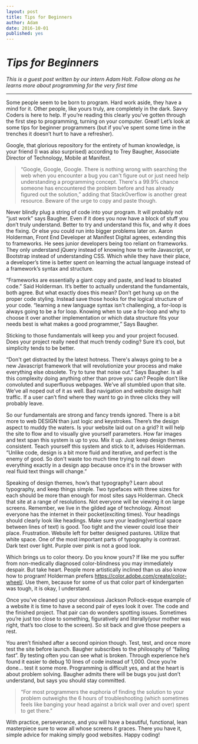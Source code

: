 ```yaml
---
layout: post
title: Tips for Beginners
author: Adam
date: 2016-10-01
published: yes
---
```


# _Tips for Beginners_

_This is a guest post written by our intern Adam Holt. Follow along as he learns more about programming for the very first time_

---

 Some people seem to be born to program.  Hard work aside, they have a mind for it.  Other people, like yours truly, are completely in the dark.  Savvy Coders is here to help.  If you’re reading this clearly you’ve gotten through the first step to programming, turning on your computer. Great! Let’s look at some tips for beginner programmers (but if you’ve spent some time in the trenches it doesn’t hurt to have a refresher).

 Google, that glorious repository for the entirety of human knowledge, is your friend (I was also surprised) according to Trey Baugher, Associate Director of Technology, Mobile at Manifest.

> “Google, Google, Google.  There is nothing wrong with searching the web when you encounter a bug you can't figure out or just need help understanding a programming concept.  There's a 99.9% chance someone has encountered the problem before and has already figured out the solution,” adding that StackOverflow  is another great resource.  Beware of the urge to copy and paste though.

 Never blindly plug a string of code into your program.  It will probably not “just work” says Baugher.  Even if it does you now have a block of stuff you don’t truly understand.  Better to try and understand this fix, and why it does the fixing.  Or else you could run into bigger problems later on.  Aaron Holderman, Front End Developer at Manifest Digital agrees, extending this to frameworks.  He sees junior developers being too reliant on frameworks.  They only understand jQuery instead of knowing how to write Javascript, or Bootstrap instead of understanding CSS.  Which while they have their place, a developer’s time is better spent on learning the actual language instead of a framework’s syntax and structure.

 “Frameworks are essentially a giant copy and paste, and lead to bloated code.” Said Holderman.
It’s better to actually understand the fundamentals, both agree.  But what exactly does this mean?
 Don’t get hung up on the proper code styling.  Instead save those hooks for the logical structure of your code.  “learning a new language syntax isn't challenging, a for-loop is always going to be a for loop.  Knowing when to use a for-loop and why to choose it over another implementation or which data structure fits your needs best is what makes a good programmer,” Says Baugher.

 Sticking to those fundamentals will keep you and your project focused.  Does your project really need that much trendy coding? Sure it’s cool, but simplicity tends to be better.  

 “Don't get distracted by the latest hotness.  There's always going to be a new Javascript framework that will revolutionize your process and make everything else obsolete.  Try to tune that noise out.” Says Baugher.
 Is all this complexity doing anything other than prove you can? People don’t like convoluted and superfluous webpages.  We’ve all stumbled upon that site.  We’ve all noped out of it as well.  Bad navigation and website design halt traffic.  If a user can’t find where they want to go in three clicks they will probably leave.

 So our fundamentals are strong and fancy trends ignored.  There is a bit more to web DESIGN than just logic and keystrokes.  There’s the design aspect to muddy the waters.  Is your website laid out on a grid? It will help the site to flow and to visually give yourself parameters.  How far images and text span this system is up to you.  Mix it up. Just keep design themes consistent.  Teach yourself this system and stick to it, advises Holderman.
 “Unlike code, design is a bit more fluid and iterative, and perfect is the enemy of good. So don't waste too much time trying to nail down everything exactly in a design app because once it's in the browser with real fluid text things will change.”

 Speaking of design themes, how’s that typography? Learn about typography, and keep things simple. Two typefaces with three sizes for each should be more than enough for most sites says Holderman.  Check that site at a range of resolutions.  Not everyone will be viewing it on large screens.  Remember, we live in the gilded age of technology.  Almost everyone has the internet in their pocket(exciting times).  Your headings should clearly look like headings.  Make sure your leading(vertical space between lines of text) is good.  Too tight and the viewer could lose their place.  Frustration.  Website left for better designed pastures.  Utilize that white space.  One of the most important parts of typography is contrast.  Dark text over light.  Purple over pink is not a good look.

 Which brings us to color theory.  Do you know yours?  If like me you suffer from non-medically diagnosed color-blindness you may immediately despair.  But take heart.  People more artistically inclined than us also know how to program! Holderman prefers https://color.adobe.com/create/color-wheel/.  Use them, because for some of us that color part of kindergarten was tough, it is okay, I understand.

 Once you’ve cleaned up your obnoxious Jackson Pollock-esque example of a website it is time to have a second pair of eyes look it over.  The code and the finished project.  That pair can do wonders spotting issues.  Sometimes you’re just too close to something, figuratively and literally(your mother was right, that’s too close to the screen). So sit back and give those peepers a rest.

 You aren’t finished after a second opinion though.  Test, test, and once more test the site before launch.  Baugher subscribes to the philosophy of “failing fast”.  By testing often you can see what is broken.  Through experience he’s found it easier to debug 10 lines of code instead of 1,000.  Once you’re done… test it some more.  Programming is difficult yes, and at the heart is about problem solving.  Baugher admits there will be bugs you just don’t understand, but says you should stay committed.

 >“For most programmers the euphoria of finding the solution to your problem outweighs the 6 hours of troubleshooting (which sometimes feels like banging your head against a brick wall over and over) spent to get there.”

 With practice, perseverance, and  you will have a beautiful, functional, lean masterpiece sure to wow all whose screens it graces.  There you have it, simple advice for making simply good websites.  Happy coding!
